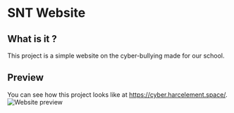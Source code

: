 # SNT Website
## What is it ?
This project is a simple website on the cyber-bullying made for our school.
## Preview
You can see how this project looks like at https://cyber.harcelement.space/.
<img src="https://cyber.harcelement.space/ressources/header-2.png"
     alt="Website preview"
     style="display: block; margin-left: auto; margin-right: auto;" />
